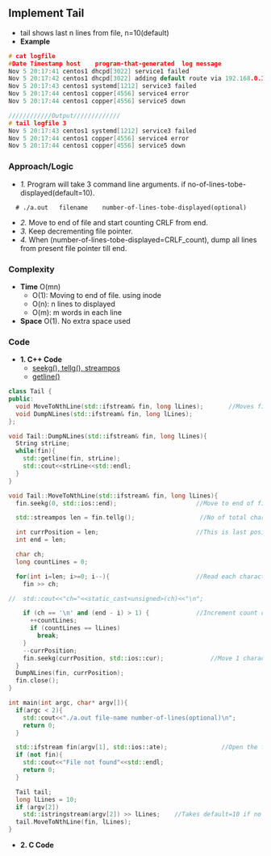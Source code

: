 ## Implement Tail
- tail shows last n lines from file, n=10(default)
- **Example**
```c
# cat logfile
#Date Timestamp host    program-that-generated  log message
Nov 5 20:17:41 centos1 dhcpd[3022] service1 failed
Nov 5 20:17:42 centos1 dhcpd[3022] adding default route via 192.168.0.1 metric 0
Nov 5 20:17:43 centos1 systemd[1212] service3 failed
Nov 5 20:17:44 centos1 copper[4556] service4 error
Nov 5 20:17:44 centos1 copper[4556] service5 down

////////////Output/////////////
# tail logfile 3
Nov 5 20:17:43 centos1 systemd[1212] service3 failed
Nov 5 20:17:44 centos1 copper[4556] service4 error
Nov 5 20:17:44 centos1 copper[4556] service5 down
```

### Approach/Logic
- *1.* Program will take 3 command line arguments. if no-of-lines-tobe-displayed(default=10).
```
  # ./a.out   filename    number-of-lines-tobe-displayed(optional)
```
- *2.* Move to end of file and start counting CRLF from end. 
- *3.* Keep decrementing file pointer. 
- *4.* When (number-of-lines-tobe-displayed=CRLF_count), dump all lines from present file pointer till end.

### Complexity
- **Time** O(mn)
  - O(1): Moving to end of file. using inode
  - O(n): n lines to displayed
  - O(m): m words in each line
- **Space** O(1). No extra space used

### Code
- **1. C++ Code**
  - [seekg(), tellg(), streampos](/Languages/Programming_Languages/c%2B%2B/Libraries_FileHandling/Streams/File_Handling/Functions/README.md)
  - [getline()](/Languages/Programming_Languages/c++/Libraries_FileHandling/Strings/Functions/README.md)
```c++
class Tail {
public:
  void MoveToNthLine(std::ifstream& fin, long lLines);       //Moves file pointer to nth line from End
  void DumpNLines(std::ifstream& fin, long lLines);
};

void Tail::DumpNLines(std::ifstream& fin, long lLines){
  String strLine;
  while(fin){
    std::getline(fin, strLine);
    std::cout<<strLine<<std::endl;
  }
}

void Tail::MoveToNthLine(std::ifstream& fin, long lLines){
  fin.seekg(0, std::ios::end);                      //Move to end of file

  std::streampos len = fin.tellg();                  //No of total characters in file

  int currPosition = len;                           //This is last position in file
  int end = len;

  char ch;
  long countLines = 0;

  for(int i=len; i>=0; i--){                        //Read each character from end
    fin >> ch;

//  std::cout<<"ch="<<static_cast<unsigned>(ch)<<"\n";

    if (ch == '\n' and (end - i) > 1) {             //Increment count on New line only
      ++countLines;
      if (countLines == lLines)
        break;
    }
    --currPosition;
    fin.seekg(currPosition, std::ios::cur);             //Move 1 character backward
  }
  DumpNLines(fin, currPosition);
  fin.close();
}

int main(int argc, char* argv[]){
  if(argc < 2){
    std::cout<<"./a.out file-name number-of-lines(optional)\n";
    return 0;
  }

  std::ifstream fin(argv[1], std::ios::ate);               //Open the file
  if (not fin){
    std::cout<<"File not found"<<std::endl;
    return 0;
  }

  Tail tail;
  long lLines = 10;
  if (argv[2])
    std::istringstream(argv[2]) >> lLines;    //Takes default=10 if no input provided
  tail.MoveToNthLine(fin, lLines);
}
```

- **2. C Code**
```c

```
